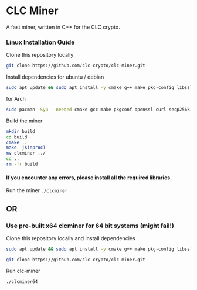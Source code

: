 # CLC Miner
A fast miner, written in C++ for the CLC crypto.

### Linux Installation Guide

Clone this repository locally
```bash
git clone https://github.com/clc-crypto/clc-miner.git
```

Install dependencies
for ubuntu / debian
```bash
sudo apt update && sudo apt install -y cmake g++ make pkg-config libssl-dev libcurl4-openssl-dev libsecp256k1-dev nlohmann-json3-dev
```
for Arch
```bash
sudo pacman -Syu --needed cmake gcc make pkgconf openssl curl secp256k1 nlohmann-json
```

Build the miner
```bash
mkdir build
cd build
cmake ..
make -j$(nproc)
mv clcminer ../
cd ..
rm -fr build
```
#### If you encounter any errors, please install all the required libraries.

Run the miner
```./clcminer```

## OR

### Use pre-built x64 clcminer for 64 bit systems (might fail!)

Clone this repository locally and install dependencies
```bash
sudo apt update && sudo apt install -y cmake g++ make pkg-config libssl-dev libcurl4-openssl-dev libsecp256k1-dev nlohmann-json3-dev

git clone https://github.com/clc-crypto/clc-miner.git
```

Run clc-miner
```bash
./clcminer64
```
